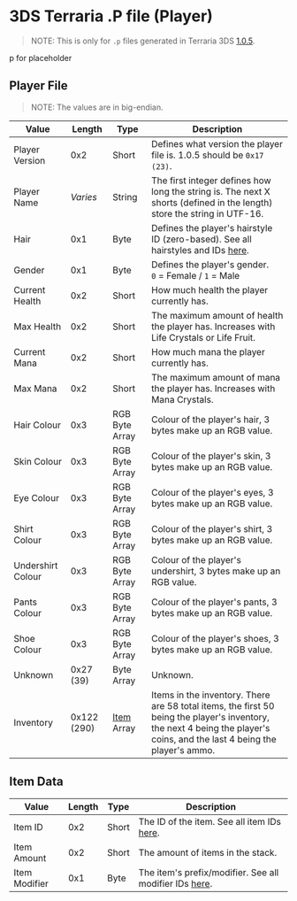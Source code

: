 # 3DS Terraria .P file (Player)

> NOTE: This is only for `.p` files generated in Terraria 3DS [1.0.5](https://terraria.wiki.gg/wiki/3DS_version_history).

p for placeholder

## Player File

> NOTE: The values are in big-endian.

| Value             | Length      | Type                     | Description                                                                                                                                                               |
| ----------------- | ----------- | ------------------------ | ------------------------------------------------------------------------------------------------------------------------------------------------------------------------- |
| Player Version    | 0x2         | Short                    | Defines what version the player file is. 1.0.5 should be `0x17 (23)`.                                                                                                     |
| Player Name       | *Varies*    | String                   | The first integer defines how long the string is. The next X shorts (defined in the length) store the string in UTF-16.                                                   |
| Hair              | 0x1         | Byte                     | Defines the player's hairstyle ID (zero-based). See all hairstyles and IDs [here](https://terraria.wiki.gg/wiki/Hairstyles).<br>                                          |
| Gender            | 0x1         | Byte                     | Defines the player's gender. `0` = Female / `1` = Male                                                                                                                    |
| Current Health    | 0x2         | Short                    | How much health the player currently has.                                                                                                                                 |
| Max Health        | 0x2         | Short                    | The maximum amount of health the player has. Increases with Life Crystals or Life Fruit.                                                                                  |
| Current Mana      | 0x2         | Short                    | How much mana the player currently has.                                                                                                                                   |
| Max Mana          | 0x2         | Short                    | The maximum amount of mana the player has. Increases with Mana Crystals.                                                                                                  |
| Hair Colour       | 0x3         | RGB Byte Array           | Colour of the player's hair, 3 bytes make up an RGB value.                                                                                                                |
| Skin Colour       | 0x3         | RGB Byte Array           | Colour of the player's skin, 3 bytes make up an RGB value.                                                                                                                |
| Eye Colour        | 0x3         | RGB Byte Array           | Colour of the player's eyes, 3 bytes make up an RGB value.                                                                                                                |
| Shirt Colour      | 0x3         | RGB Byte Array           | Colour of the player's shirt, 3 bytes make up an RGB value.                                                                                                               |
| Undershirt Colour | 0x3         | RGB Byte Array           | Colour of the player's undershirt, 3 bytes make up an RGB value.                                                                                                          |
| Pants Colour      | 0x3         | RGB Byte Array           | Colour of the player's pants, 3 bytes make up an RGB value.                                                                                                               |
| Shoe Colour       | 0x3         | RGB Byte Array           | Colour of the player's shoes, 3 bytes make up an RGB value.                                                                                                               |
| Unknown           | 0x27 (39)   | Byte Array               | Unknown.                                                                                                                                                                  |
| Inventory         | 0x122 (290) | [Item](#Item-Data) Array | Items in the inventory. There are 58 total items, the first 50 being the player's inventory, the next 4 being the player's coins, and the last 4 being the player's ammo. |

## Item Data

| Value         | Length | Type  | Description                                                                                        |
| ------------- | ------ | ----- | -------------------------------------------------------------------------------------------------- |
| Item ID       | 0x2    | Short | The ID of the item. See all item IDs [here](https://terraria-archive.fandom.com/wiki/Data_IDs).    |
| Item Amount   | 0x2    | Short | The amount of items in the stack.                                                                  |
| Item Modifier | 0x1    | Byte  | The item's prefix/modifier. See all modifier IDs [here](https://terraria.wiki.gg/wiki/Prefix_IDs). |
